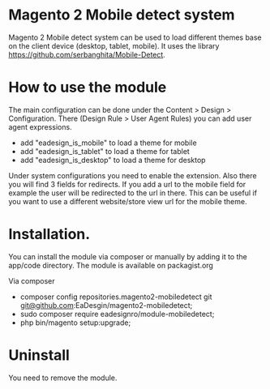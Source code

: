 # Magento 2 Mobile detect system

Magento 2 Mobile detect system can be used to load different themes base on the client device (desktop, tablet, mobile).
It uses the library https://github.com/serbanghita/Mobile-Detect.

# How to use the module

The main configuration can be done under the Content > Design > Configuration. There (Design Rule > User Agent Rules) you can add user agent expressions.

* add "eadesign_is_mobile" to load a theme for mobile
* add "eadesign_is_tablet" to load a theme for tablet
* add "eadesign_is_desktop" to load a theme for desktop

Under system configurations you need to enable the extension. Also there you will find 3 fields for redirects. 
If you add a url to the mobile field for example the user will be redirected to the url in there. 
This can be useful if you want to use a different website/store view url for the mobile theme.


# Installation. 

You can install the module via composer or manually by adding it to the app/code directory. The module is available on packagist.org

Via composer

- composer config repositories.magento2-mobiledetect git git@github.com:EaDesgin/magento2-mobiledetect;
- sudo composer require eadesignro/module-mobiledetect;
- php bin/magento setup:upgrade;

# Uninstall 

You need to remove the module. 

